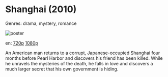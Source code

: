 # Shanghai (2010)

Genres: drama, mystery, romance

![poster](http://image.tmdb.org/t/p/w500/b2PcMcV1mSH45kBBWwUKolFwwi1.jpg)

en:
  [720p](magnet:?xt=urn:btih:2561112495F933DF6CE2918BB82D5331E6B27BD7&tr=udp://glotorrents.pw:6969/announce&tr=udp://tracker.opentrackr.org:1337/announce&tr=udp://torrent.gresille.org:80/announce&tr=udp://tracker.openbittorrent.com:80&tr=udp://tracker.coppersurfer.tk:6969&tr=udp://tracker.leechers-paradise.org:6969&tr=udp://p4p.arenabg.ch:1337&tr=udp://tracker.internetwarriors.net:1337)
  [1080p](magnet:?xt=urn:btih:97B1C4837592EB9F40799B1BF08029FF9347DABA&tr=udp://glotorrents.pw:6969/announce&tr=udp://tracker.opentrackr.org:1337/announce&tr=udp://torrent.gresille.org:80/announce&tr=udp://tracker.openbittorrent.com:80&tr=udp://tracker.coppersurfer.tk:6969&tr=udp://tracker.leechers-paradise.org:6969&tr=udp://p4p.arenabg.ch:1337&tr=udp://tracker.internetwarriors.net:1337)
  


An American man returns to a corrupt, Japanese-occupied Shanghai four months before Pearl Harbor and discovers his friend has been killed. While he unravels the mysteries of the death, he falls in love and discovers a much larger secret that his own government is hiding.